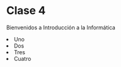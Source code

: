 <!DOCTYPE html>
<html lang="en">
<head>
    <meta charset="UTF-8">
    <meta name="viewport" content="width=device-width, initial-scale=1.0">
    <title>Document</title>
</head>
<body>
    <h1>Clase 4</h1>
    <p>Bienvenidos a Introducción a la Informática</p>
    <div>
        <nav>
            <li>Uno</li>
            <li>Dos</li>
            <li>Tres</li>
            <li>Cuatro</li>
        </nav>
    </div>
</body>
</html>
